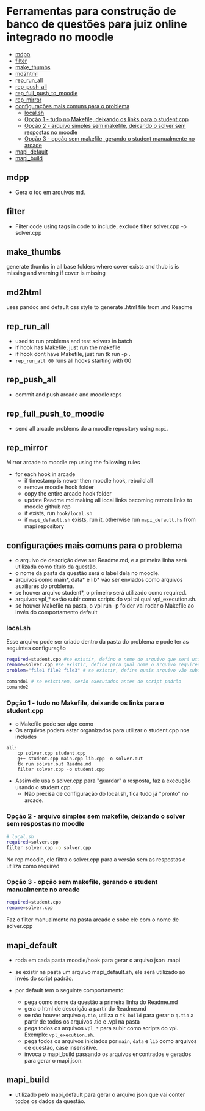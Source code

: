 # Ferramentas para construção de banco de questões para juiz online integrado no moodle

[](toc)
- [mdpp](#mdpp)
- [filter](#filter)
- [make_thumbs](#make_thumbs)
- [md2html](#md2html)
- [rep_run_all](#rep_run_all)
- [rep_push_all](#rep_push_all)
- [rep_full_push_to_moodle](#rep_full_push_to_moodle)
- [rep_mirror](#rep_mirror)
- [configurações mais comuns para o problema](#configurações-mais-comuns-para-o-problema)
    - [local.sh](#localsh)
    - [Opção 1 - tudo no Makefile, deixando os links para o student.cpp](#opção-1---tudo-no-makefile-deixando-os-links-para-o-studentcpp)
    - [Opção 2 - arquivo simples sem makefile, deixando o solver sem respostas no moodle](#opção-2---arquivo-simples-sem-makefile-deixando-o-solver-sem-respostas-no-moodle)
    - [Opção 3 - opção sem makefile, gerando o student manualmente no arcade](#opção-3---opção-sem-makefile-gerando-o-student-manualmente-no-arcade)
- [mapi_default](#mapi_default)
- [mapi_build](#mapi_build)
[](toc)


## mdpp

- Gera o toc em arquivos md. 

<!--add teste.h cpp-->

<!--filter teste.h cpp-->


## filter
- Filter code using tags in code to include, exclude
filter solver.cpp -o solver.cpp

## make_thumbs
generate thumbs in all base folders where cover exists and thub is is missing and warning if cover is missing

## md2html
uses pandoc and default css style to generate .html file from .md Readme

## rep_run_all
- used to run problems and test solvers in batch
- if hook has Makefile, just run the makefile
- if hook dont have Makefile, just run tk run -p .
- `rep_run_all 00` runs all hooks starting with 00

## rep_push_all
- commit and push arcade and moodle reps

## rep_full_push_to_moodle
- send all arcade problems do a moodle repository using `mapi`.

## rep_mirror
Mirror arcade to moodle rep using the following rules
- for each hook in arcade
    - if timestamp is newer then moodle hook, rebuild all
    - remove moodle hook folder
    - copy the entire arcade hook folder
    - update Readme.md making all local links becoming remote links to moodle github rep
    - if exists, run `hook/local.sh`
    - if `mapi_default.sh` exists, run it, otherwise run `mapi_default.hs` from mapi repository

## configurações mais comuns para o problema
- o arquivo de descrição deve ser Readme.md, e a primeira linha será utilizada como título da questão.
- o nome da pasta da questão será o label dela no moodle.
- arquivos como main*, data* e lib* vão ser enviados como arquivos auxiliares do problema.
- se houver arquivo student*, o primeiro será utilizado como required.
- arquivos vpl_* serão subir como scripts do vpl tal qual vpl_execution.sh.
- se houver Makefile na pasta, o vpl run -p folder vai rodar o Makefile ao invés do comportamento default

### local.sh
Esse arquivo pode ser criado dentro da pasta do problema e pode ter as seguintes configuração
```sh
required=student.cpp #se existir, defino o nome do arquivo que será utilizado como arquivo requerido
rename=solver.cpp #se existir, define para qual nome o arquivo required será renomeado no moodle
problem="file1 file2 file3" # se existir, define quais arquivo vão subir como arquivos extras do problema

comando1 # se existirem, serão executados antes do script padrão
comando2
```

### Opção 1 - tudo no Makefile, deixando os links para o student.cpp
- o Makefile pode ser algo como
- Os arquivos podem estar organizados para utilizar o student.cpp nos includes

```
all:
    cp solver.cpp student.cpp
    g++ student.cpp main.cpp lib.cpp -o solver.out
    tk run solver.out Readme.md
    filter solver.cpp -o student.cpp
```
- Assim ele usa o solver.cpp para "guardar" a resposta, faz a execução usando o student.cpp.
    - Não precisa de configuração do local.sh, fica tudo já "pronto" no arcade.

### Opção 2 - arquivo simples sem makefile, deixando o solver sem respostas no moodle
```sh
# local.sh
required=solver.cpp
filter solver.cpp -o solver.cpp
```

No rep moodle, ele filtra o solver.cpp para a versão sem as respostas e utiliza como required


### Opção 3 - opção sem makefile, gerando o student manualmente no arcade
```sh
required=student.cpp
rename=solver.cpp
```
Faz o filter manualmente na pasta arcade e sobe ele com o nome de solver.cpp


## mapi_default
- roda em cada pasta moodle/hook para gerar o arquivo json .mapi
- se existir na pasta um arquivo mapi_default.sh, ele será utilizado ao invés do script padrão.

- por default tem o seguinte comportamento:
    - pega como nome da questão a primeira linha do Readme.md
    - gera o html de descrição a partir do Readme.md
    - se não houver arquivo `q.tio`, utiliza o `tk build` para gerar o `q.tio` a partir de todos os arquivos .tio e .vpl na pasta
    - pega todos os arquivos `vpl_*` para subir como scripts do vpl. Exemplo: `vpl_execution.sh`.
    - pega todos os arquivos iniciados por `main`, `data` e `lib` como arquivos de questão, case insensitive.
    - invoca o mapi_build passando os arquivos encontrados e gerados para gerar o mapi.json.


## mapi_build
- utilizado pelo mapi_default para gerar o arquivo json que vai conter todos os dados da questão.